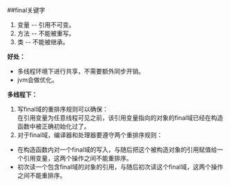 ##final关键字

1. 变量 -- 引用不可变。  
2. 方法 -- 不能被重写。  
3. 类 -- 不能被继承。  

**好处：**
    
- 多线程环境下进行共享，不需要额外同步开销。  
- jvm会做优化。  


**多线程下：** 
 
1. 写final域的重排序规则可以确保：  
在引用变量为任意线程可见之前，该引用变量指向的对象的final域已经在构造函数中被正确初始化过了。  
2. 对于final域，编译器和处理器要遵守两个重排序规则：
 - 在构造函数内对一个final域的写入，与随后把这个被构造对象的引用赋值给一个引用变量，这两个操作之间不能重排序。 
 - 初次读一个包含final域的对象的引用，与随后初次读这个final域，这两个操作之间不能重排序。 

  